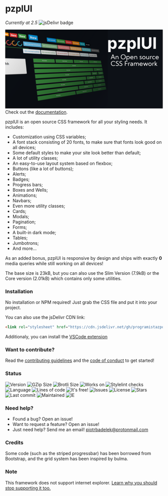 # pzplUI
*Currently at 2.5* ![jsDelivr badge](https://img.shields.io/jsdelivr/gh/hm/programistazpolski/pzplui)

![pzplUI - an open source CSS framework](https://raw.githubusercontent.com/ProgramistaZpolski/pzplUI/master/wikiimg/pzplui.png)
Check out the [documentation](http://programistazpolski.ct8.pl/pzplUI/try/).

pzplUI is an open source CSS framework for all your styling needs. It includes:
- Customization using CSS variables;
- A font stack consisting of 20 fonts, to make sure that fonts look good on all devices;
- Some default styles to make your site look better than default;
- A lot of utility classes;
- An easy-to-use layout system based on flexbox;
- Buttons (like a lot of buttons);
- Alerts;
- Badges;
- Progress bars;
- Boxes and Wells;
- Animations;
- Navbars;
- Even more utility classes;
- Cards;
- Modals;
- Pagination;
- Forms;
- A built-in dark mode;
- Tables;
- Jumbotrons;
- And more...

As an added bonus, pzplUI is responsive by design and ships with exactly **0** media queries while still working on all devices!

The base size is 23kB, but you can also use the Slim Version (7.9kB) or the Core version (2.01kB) which contains only some utilities.

### Installation
No installation or NPM required! Just grab the CSS file and put it into your project.

You can also use the jsDelivr CDN link:
```html
<link rel="stylesheet" href="https://cdn.jsdelivr.net/gh/programistazpolski/pzplui@master/style.min.css">
```

Additionaly, you can install the [VSCode extension](http://programistazpolski.ct8.pl/pzplUI/vscode/)

### Want to contribute?
Read the [contributing guidelines](CONTRIBUTING.md) and the [code of conduct](CODE_OF_CONDUCT.md) to get started!

### Status
![Version](https://img.shields.io/badge/Version-2.5.0-success) ![GZip Size](https://img.shields.io/badge/GZip%20Size-5.2kB-success) ![Brotli Size](https://img.shields.io/badge/Brotli%20Size-4.132kB-success) ![Works on](https://img.shields.io/badge/Works%20on-Lastest%20Firefox%20and%20Chromium-success) ![Stylelint checks](https://img.shields.io/github/workflow/status/ProgramistaZpolski/pzplUI/CI) ![Language](https://img.shields.io/github/languages/top/ProgramistaZpolski/pzplUI) ![Lines of code](https://img.shields.io/tokei/lines/github/programistazpolski/pzplui) ![It's free!](https://img.shields.io/badge/price-0%24-blue) ![Issues](https://img.shields.io/github/issues/programistazpolski/pzplui) ![License](https://img.shields.io/github/license/programistazpolski/pzplui) ![Stars](https://img.shields.io/github/stars/programistazpolski/pzplui?style=social) ![Last commit](https://img.shields.io/github/last-commit/programistazpolski/pzplui) ![Maintained](https://img.shields.io/maintenance/yes/2021) ![IE](https://img.shields.io/badge/Internet%20Explorer-Not%20Supported-red) 

### Need help?
- Found a bug? Open an issue!
- Want to request a feature? Open an issue!
- Just need help? Send me an email! [piotrbadelek@protonmail.com](mailto:piotrbadelek@protonmail.com)

### Credits
Some code (such as the striped progressbar) has been borrowed from Bootstrap, and the grid system has been inspired by bulma.

### Note
This framework does not support internet explorer. [Learn why you should stop supporting it too.](https://death-to-ie11.com/)
